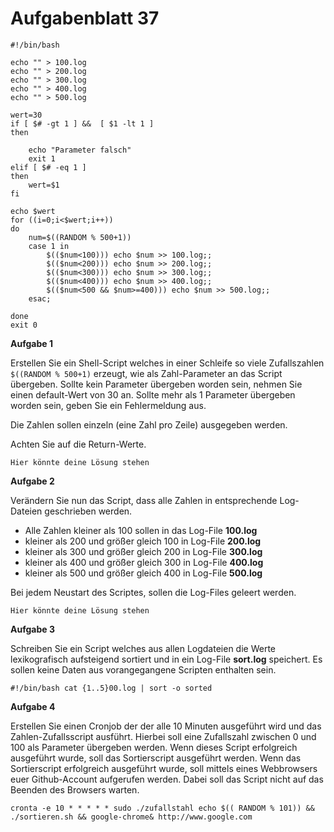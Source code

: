 # Aufgabenblatt 37
```
#!/bin/bash

echo "" > 100.log
echo "" > 200.log
echo "" > 300.log
echo "" > 400.log
echo "" > 500.log

wert=30
if [ $# -gt 1 ] &&  [ $1 -lt 1 ]
then
	
	echo "Parameter falsch"
	exit 1
elif [ $# -eq 1 ]
then 
	wert=$1
fi	

echo $wert
for ((i=0;i<$wert;i++))
do
	num=$((RANDOM % 500+1))
	case 1 in
		$(($num<100))) echo $num >> 100.log;;
		$(($num<200))) echo $num >> 200.log;;
		$(($num<300))) echo $num >> 300.log;;
		$(($num<400))) echo $num >> 400.log;;
		$(($num<500 && $num>=400))) echo $num >> 500.log;;
	esac;

done
exit 0
```

**Aufgabe 1**

Erstellen Sie ein Shell-Script welches in einer Schleife so viele Zufallszahlen `$((RANDOM % 500+1)` erzeugt, wie als Zahl-Parameter an das Script übergeben.
Sollte kein Parameter übergeben worden sein, nehmen Sie einen default-Wert von 30 an.
Sollte mehr als 1 Parameter übergeben worden sein, geben Sie ein Fehlermeldung aus.

Die Zahlen sollen einzeln (eine Zahl pro Zeile) ausgegeben werden.

Achten Sie auf die Return-Werte.

`Hier könnte deine Lösung stehen`

**Aufgabe 2**

Verändern Sie nun das Script, dass alle Zahlen in entsprechende Log-Dateien geschrieben werden.

+ Alle Zahlen kleiner als 100 sollen in das Log-File **100.log**
+ kleiner als 200 und größer gleich 100 in Log-File **200.log**
+ kleiner als 300 und größer gleich 200 in Log-File **300.log**
+ kleiner als 400 und größer gleich 300 in Log-File **400.log**
+ kleiner als 500 und größer gleich 400 in Log-File **500.log**

Bei jedem Neustart des Scriptes, sollen die Log-Files geleert werden.

`Hier könnte deine Lösung stehen`

**Aufgabe 3**

Schreiben Sie ein Script welches aus allen Logdateien die Werte lexikografisch aufsteigend sortiert und in ein Log-File **sort.log** speichert. Es sollen keine Daten aus vorangegangene Scripten enthalten sein.

`#!/bin/bash
cat {1..5}00.log | sort -o sorted
`

**Aufgabe 4**

Erstellen Sie einen Cronjob der der alle 10 Minuten ausgeführt wird und das Zahlen-Zufallsscript ausführt. Hierbei soll eine Zufallszahl zwischen 0 und 100 als Parameter übergeben werden. 
Wenn dieses Script erfolgreich ausgeführt wurde, soll das Sortierscript ausgeführt werden.
Wenn das Sortierscript erfolgreich ausgeführt wurde, soll mittels eines Webbrowsers euer Github-Account aufgerufen werden. Dabei soll das Script nicht auf das Beenden des Browsers warten.

`cronta -e
10 * * * * * sudo ./zufallstahl echo $(( RANDOM % 101)) && ./sortieren.sh && google-chrome& http://www.google.com
`
